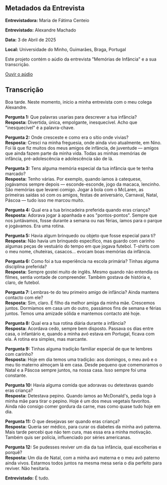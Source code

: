 ## Metadados da Entrevista

**Entrevistadora:** Maria de Fátima Centeio

**Entrevistado:** Alexandre Machado

**Data:** 3 de Abril de 2025

**Local:** Universidade do Minho, Guimarães, Braga, Portugal

Este projeto contém o aúdio da entrevista "Memórias de Infância" e a sua transcrição.

[Ouvir o aúdio](https://jmp.sh/wdxrbwTu)

## Transcrição ##

Boa tarde. Neste momento, inicio a minha entrevista com o meu colega Alexandre.

**Pergunta 1:** Que palavras usarias para descrever a tua infância?  
**Resposta:** Divertida, única, empolgante, inesquecível. Acho que "inesquecível" é a palavra-chave.


**Pergunta 2:** Onde cresceste e como era o sítio onde vivias?  
**Resposta:** Cresci na minha freguesia, onde ainda vivo atualmente, em Nino. Foi lá que fiz muitos dos meus amigos de infância, de juventude — amigos que ainda fazem parte da minha vida. Todas as minhas memórias de infância, pré-adolescência e adolescência são de lá.


**Pergunta 3:** Tens alguma memória especial da tua infância que te tenha marcado?  
**Resposta:** Tenho várias. Por exemplo, quando íamos à catequese, jogávamos sempre depois — esconde-esconde, jogo da macaca, lencinho. São memórias que levarei comigo. Jogar à bola com o McLaren, as primeiras saídas só com os amigos, festas de aniversário, Carnaval, Natal, Páscoa — tudo isso me marcou muito.

**Pergunta 4:** Qual era a tua brincadeira preferida quando eras criança?  
**Resposta:** Adorava jogar à apanhada e aos "pontos-pontos". Sempre que nos juntávamos, fosse durante a semana ou nas férias, íamos para o parque e jogávamos. Era uma rotina.

**Pergunta 5:** Havia algum brinquedo ou objeto que fosse especial para ti?  
**Resposta:** Não havia um brinquedo específico, mas guardo com carinho algumas peças de vestuário do tempo em que jogava futebol. T-shirts com o meu nome, chuteiras, casacos... evocam boas memórias da infância.

**Pergunta 6:** Como foi a tua experiência na escola primária? Tinhas alguma disciplina preferida?  
**Resposta:** Sempre gostei muito de inglês. Mesmo quando não entendia os filmes, sentia vontade de compreender. Também gostava de história e, claro, de futebol. 

**Pergunta 7:** Lembras-te do teu primeiro amigo de infância? Ainda mantens contacto com ele?  
**Resposta:** Sim, claro. É filho da melhor amiga da minha mãe. Crescemos juntos. Dormíamos em casa um do outro, passámos fins de semana e férias juntos. Temos uma amizade sólida e mantemos contacto até hoje.

**Pergunta 8:** Qual era a tua rotina diária durante a infância?  
**Resposta:** Acordava cedo, sempre bem disposto. Passava os dias entre casa, o infantário e, quando a minha avó estava em Portugal, ficava com ela. A rotina era simples, mas marcante.

**Pergunta 9:** Tinhas alguma tradição familiar especial de que te lembres com carinho?  
**Resposta:** Hoje em dia temos uma tradição: aos domingos, o meu avô e o meu tio materno almoçam lá em casa. Desde pequeno que comemoramos o Natal e a Páscoa sempre juntos, na nossa casa. Isso sempre foi uma constante.

**Pergunta 10:** Havia alguma comida que adoravas ou detestavas quando eras criança?  
**Resposta:** Detestava pepino. Quando íamos ao McDonald's, pedia logo à minha mãe para tirar o pepino. Hoje é um dos meus vegetais favoritos. Ainda não consigo comer gordura da carne, mas como quase tudo hoje em dia.

**Pergunta 11:** O que desejavas ser quando eras criança?  
**Resposta:** Queria ser médico, para curar os diabetes da minha avó paterna. Mais tarde percebi que não tem cura, mas essa era a minha motivação. Também quis ser polícia, influenciado por séries americanas.

**Pergunta 12:** Se pudesses reviver um dia da tua infância, qual escolherias e porquê?  
**Resposta:** Um dia de Natal, com a minha avó materna e o meu avô paterno ainda vivos. Estarmos todos juntos na mesma mesa seria o dia perfeito para reviver. Não hesitaria.
   
**Entrevistado:** É tudo.
